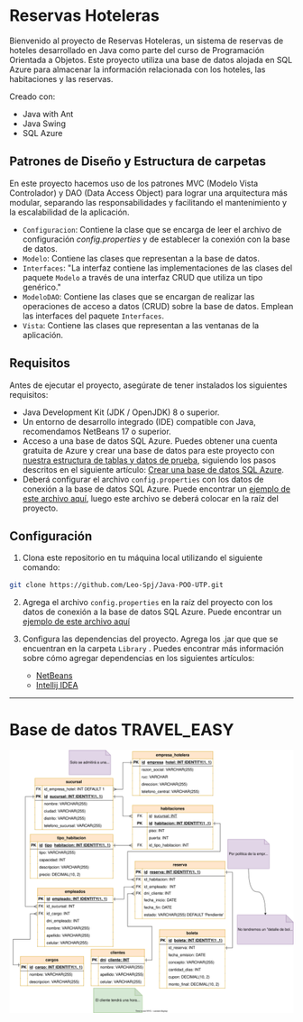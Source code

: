 # Reservas Hoteleras

Bienvenido al proyecto de Reservas Hoteleras, un sistema de reservas de hoteles desarrollado en Java como parte del curso de Programación Orientada a Objetos. Este proyecto utiliza una base de datos alojada en SQL Azure para almacenar la información relacionada con los hoteles, las habitaciones y las reservas.

Creado con:
* Java with Ant
* Java Swing
* SQL Azure


## Patrones de Diseño y Estructura de carpetas

En este proyecto hacemos uso de los patrones MVC (Modelo Vista Controlador) y DAO (Data Access Object) para lograr una arquitectura más modular, separando las responsabilidades y facilitando el mantenimiento y la escalabilidad de la aplicación.

- `Configuracion`: Contiene la clase que se encarga de leer el archivo de configuración *config.properties* y de establecer la conexión con la base de datos.
- `Modelo`: Contiene las clases que representan a la base de datos.
- `Interfaces`: "La interfaz contiene las implementaciones de las clases del paquete `Modelo` a través de una interfaz CRUD que utiliza un tipo genérico."
- `ModeloDAO`: Contiene las clases que se encargan de realizar las operaciones de acceso a datos (CRUD) sobre la base de datos. Emplean las interfaces del paquete `Interfaces`.
- `Vista`: Contiene las clases que representan a las ventanas de la aplicación.



## Requisitos

Antes de ejecutar el proyecto, asegúrate de tener instalados los siguientes requisitos:

- Java Development Kit (JDK / OpenJDK) 8 o superior.
- Un entorno de desarrollo integrado (IDE) compatible con Java, recomendamos NetBeans 17 o superior.
- Acceso a una base de datos SQL Azure. Puedes obtener una cuenta gratuita de Azure y crear una base de datos para este proyecto con [nuestra estructura de tablas y datos de prueba](https://github.com/Leo-Spj/Java-POO-UTP/tree/main/Base%20de%20Datos), siguiendo los pasos descritos en el siguiente artículo: [Crear una base de datos SQL Azure](https://docs.microsoft.com/en-us/azure/azure-sql/database/single-database-create-quickstart?tabs=azure-portal).
- Deberá configurar el archivo `config.properties` con los datos de conexión a la base de datos SQL Azure. Puede encontrar un [ejemplo de este archivo aquí](https://github.com/Leo-Spj/Java-POO-UTP/blob/main/Base%20de%20Datos/config.properties), luego este archivo se deberá colocar en la raíz del proyecto.

## Configuración

1. Clona este repositorio en tu máquina local utilizando el siguiente comando:

```bash
git clone https://github.com/Leo-Spj/Java-POO-UTP.git
```	

2. Agrega el archivo `config.properties` en la raíz del proyecto con los datos de conexión a la base de datos SQL Azure. Puede encontrar un [ejemplo de este archivo aquí](https://github.com/Leo-Spj/Java-POO-UTP/blob/main/Base%20de%20Datos/config.properties)

3. Configura las dependencias del proyecto. Agrega los .jar que que se encuentran en la carpeta `Library` . Puedes encontrar más información sobre cómo agregar dependencias en los siguientes artículos: 
    * [NetBeans](https://parzibyte.me/blog/2019/02/15/anadir-librerias-archivos-jar-netbeans/)
    * [Intellij IDEA](https://www.jetbrains.com/help/idea/library.html#add-library-to-module-dependencies)
    


-------------------------


# Base de datos TRAVEL_EASY

![PlantUML](./diagramaBD/diagrama.svg)


